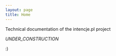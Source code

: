 ```yaml
---
layout: page
title: Home
---
```


Technical documentation of the intencje.pl project

_UNDER_CONSTRUCTION_

:)